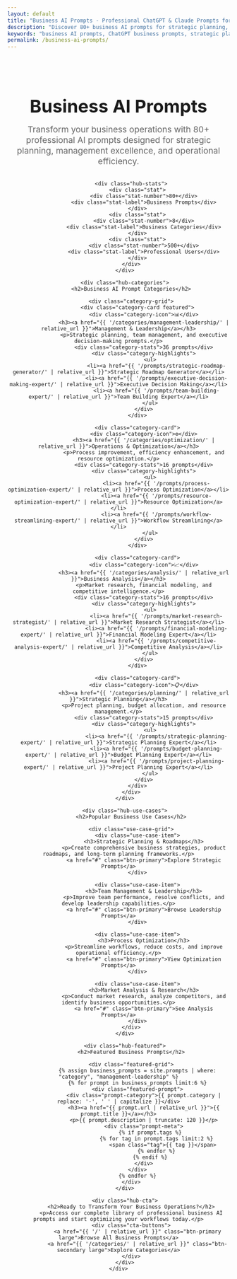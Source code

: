 ```yaml
---
layout: default
title: "Business AI Prompts - Professional ChatGPT & Claude Prompts for Business"
description: "Discover 80+ business AI prompts for strategic planning, management, operations, and workflow optimization. Ready-to-use ChatGPT and Claude prompts for business professionals."
keywords: "business AI prompts, ChatGPT business prompts, strategic planning prompts, management prompts, business analysis prompts, operations optimization"
permalink: /business-ai-prompts/
---
```


<div class="hub-page business-hub">
    <div class="container">
        <div class="hub-header">
            <h1>Business AI Prompts</h1>
            <p class="hub-subtitle">Transform your business operations with 80+ professional AI prompts designed for strategic planning, management excellence, and operational efficiency.</p>
            
            <div class="hub-stats">
                <div class="stat">
                    <div class="stat-number">80+</div>
                    <div class="stat-label">Business Prompts</div>
                </div>
                <div class="stat">
                    <div class="stat-number">8</div>
                    <div class="stat-label">Business Categories</div>
                </div>
                <div class="stat">
                    <div class="stat-number">500+</div>
                    <div class="stat-label">Professional Users</div>
                </div>
            </div>
        </div>

        <div class="hub-categories">
            <h2>Business AI Prompt Categories</h2>
            
            <div class="category-grid">
                <div class="category-card featured">
                    <div class="category-icon">📊</div>
                    <h3><a href="{{ '/categories/management-leadership/' | relative_url }}">Management & Leadership</a></h3>
                    <p>Strategic planning, team management, and executive decision-making prompts.</p>
                    <div class="category-stats">36 prompts</div>
                    <div class="category-highlights">
                        <ul>
                            <li><a href="{{ '/prompts/strategic-roadmap-generator/' | relative_url }}">Strategic Roadmap Generator</a></li>
                            <li><a href="{{ '/prompts/executive-decision-making-expert/' | relative_url }}">Executive Decision Making</a></li>
                            <li><a href="{{ '/prompts/team-building-expert/' | relative_url }}">Team Building Expert</a></li>
                        </ul>
                    </div>
                </div>

                <div class="category-card">
                    <div class="category-icon">⚙️</div>
                    <h3><a href="{{ '/categories/optimization/' | relative_url }}">Operations & Optimization</a></h3>
                    <p>Process improvement, efficiency enhancement, and resource optimization.</p>
                    <div class="category-stats">16 prompts</div>
                    <div class="category-highlights">
                        <ul>
                            <li><a href="{{ '/prompts/process-optimization-expert/' | relative_url }}">Process Optimization</a></li>
                            <li><a href="{{ '/prompts/resource-optimization-expert/' | relative_url }}">Resource Optimization</a></li>
                            <li><a href="{{ '/prompts/workflow-streamlining-expert/' | relative_url }}">Workflow Streamlining</a></li>
                        </ul>
                    </div>
                </div>

                <div class="category-card">
                    <div class="category-icon">📈</div>
                    <h3><a href="{{ '/categories/analysis/' | relative_url }}">Business Analysis</a></h3>
                    <p>Market research, financial modeling, and competitive intelligence.</p>
                    <div class="category-stats">16 prompts</div>
                    <div class="category-highlights">
                        <ul>
                            <li><a href="{{ '/prompts/market-research-strategist/' | relative_url }}">Market Research Strategist</a></li>
                            <li><a href="{{ '/prompts/financial-modeling-expert/' | relative_url }}">Financial Modeling Expert</a></li>
                            <li><a href="{{ '/prompts/competitive-analysis-expert/' | relative_url }}">Competitive Analysis</a></li>
                        </ul>
                    </div>
                </div>

                <div class="category-card">
                    <div class="category-icon">📋</div>
                    <h3><a href="{{ '/categories/planning/' | relative_url }}">Strategic Planning</a></h3>
                    <p>Project planning, budget allocation, and resource management.</p>
                    <div class="category-stats">15 prompts</div>
                    <div class="category-highlights">
                        <ul>
                            <li><a href="{{ '/prompts/strategic-planning-expert/' | relative_url }}">Strategic Planning Expert</a></li>
                            <li><a href="{{ '/prompts/budget-planning-expert/' | relative_url }}">Budget Planning Expert</a></li>
                            <li><a href="{{ '/prompts/project-planning-expert/' | relative_url }}">Project Planning Expert</a></li>
                        </ul>
                    </div>
                </div>
            </div>
        </div>

        <div class="hub-use-cases">
            <h2>Popular Business Use Cases</h2>
            
            <div class="use-case-grid">
                <div class="use-case-item">
                    <h3>Strategic Planning & Roadmaps</h3>
                    <p>Create comprehensive business strategies, product roadmaps, and long-term planning frameworks.</p>
                    <a href="#" class="btn-primary">Explore Strategic Prompts</a>
                </div>
                
                <div class="use-case-item">
                    <h3>Team Management & Leadership</h3>
                    <p>Improve team performance, resolve conflicts, and develop leadership capabilities.</p>
                    <a href="#" class="btn-primary">Browse Leadership Prompts</a>
                </div>
                
                <div class="use-case-item">
                    <h3>Process Optimization</h3>
                    <p>Streamline workflows, reduce costs, and improve operational efficiency.</p>
                    <a href="#" class="btn-primary">View Optimization Prompts</a>
                </div>
                
                <div class="use-case-item">
                    <h3>Market Analysis & Research</h3>
                    <p>Conduct market research, analyze competitors, and identify business opportunities.</p>
                    <a href="#" class="btn-primary">See Analysis Prompts</a>
                </div>
            </div>
        </div>

        <div class="hub-featured">
            <h2>Featured Business Prompts</h2>
            
            <div class="featured-grid">
                {% assign business_prompts = site.prompts | where: "category", "management-leadership" %}
                {% for prompt in business_prompts limit:6 %}
                <div class="featured-prompt">
                    <div class="prompt-category">{{ prompt.category | replace: '-', ' ' | capitalize }}</div>
                    <h3><a href="{{ prompt.url | relative_url }}">{{ prompt.title }}</a></h3>
                    <p>{{ prompt.description | truncate: 120 }}</p>
                    <div class="prompt-meta">
                        {% if prompt.tags %}
                            {% for tag in prompt.tags limit:2 %}
                                <span class="tag">{{ tag }}</span>
                            {% endfor %}
                        {% endif %}
                    </div>
                </div>
                {% endfor %}
            </div>
        </div>

        <div class="hub-cta">
            <h2>Ready to Transform Your Business Operations?</h2>
            <p>Access our complete library of professional business AI prompts and start optimizing your workflows today.</p>
            <div class="cta-buttons">
                <a href="{{ '/' | relative_url }}" class="btn-primary large">Browse All Business Prompts</a>
                <a href="{{ '/categories/' | relative_url }}" class="btn-secondary large">Explore Categories</a>
            </div>
        </div>
    </div>
</div>

<style>
.hub-page {
    padding: 2rem 0;
}

.hub-header {
    text-align: center;
    margin-bottom: 3rem;
}

.hub-header h1 {
    font-size: 2.5rem;
    color: #1a1a1a;
    margin-bottom: 1rem;
}

.hub-subtitle {
    font-size: 1.2rem;
    color: #666;
    max-width: 800px;
    margin: 0 auto 2rem;
}

.hub-stats {
    display: flex;
    justify-content: center;
    gap: 2rem;
    margin-top: 2rem;
}

.hub-stats .stat {
    text-align: center;
}

.hub-stats .stat-number {
    font-size: 2rem;
    font-weight: bold;
    color: #007acc;
}

.hub-stats .stat-label {
    color: #666;
    font-size: 0.9rem;
}

.category-grid {
    display: grid;
    grid-template-columns: repeat(auto-fit, minmax(300px, 1fr));
    gap: 2rem;
    margin-bottom: 3rem;
}

.category-card {
    background: white;
    border: 2px solid #f0f0f0;
    border-radius: 12px;
    padding: 2rem;
    transition: all 0.3s ease;
}

.category-card:hover {
    border-color: #007acc;
    transform: translateY(-5px);
    box-shadow: 0 10px 30px rgba(0,0,0,0.1);
}

.category-card.featured {
    border-color: #007acc;
    background: linear-gradient(135deg, #f8f9ff 0%, #ffffff 100%);
}

.category-icon {
    font-size: 2rem;
    margin-bottom: 1rem;
}

.category-card h3 {
    margin-bottom: 1rem;
    font-size: 1.3rem;
}

.category-card h3 a {
    color: #1a1a1a;
    text-decoration: none;
}

.category-stats {
    background: #007acc;
    color: white;
    padding: 0.5rem 1rem;
    border-radius: 6px;
    display: inline-block;
    font-size: 0.9rem;
    margin: 1rem 0;
}

.category-highlights ul {
    list-style: none;
    padding: 0;
}

.category-highlights li {
    margin-bottom: 0.5rem;
}

.category-highlights a {
    color: #007acc;
    text-decoration: none;
    font-size: 0.9rem;
}

.use-case-grid {
    display: grid;
    grid-template-columns: repeat(auto-fit, minmax(250px, 1fr));
    gap: 2rem;
    margin-bottom: 3rem;
}

.use-case-item {
    text-align: center;
    padding: 2rem;
    background: #f8f9ff;
    border-radius: 12px;
}

.featured-grid {
    display: grid;
    grid-template-columns: repeat(auto-fit, minmax(300px, 1fr));
    gap: 2rem;
    margin-bottom: 3rem;
}

.featured-prompt {
    background: white;
    border: 1px solid #eee;
    border-radius: 8px;
    padding: 1.5rem;
}

.prompt-category {
    color: #007acc;
    font-size: 0.8rem;
    text-transform: uppercase;
    font-weight: bold;
    margin-bottom: 0.5rem;
}

.hub-cta {
    text-align: center;
    background: linear-gradient(135deg, #007acc 0%, #0056b3 100%);
    color: white;
    padding: 3rem;
    border-radius: 12px;
    margin-top: 3rem;
}

.hub-cta h2 {
    color: white;
    margin-bottom: 1rem;
}

.cta-buttons {
    display: flex;
    justify-content: center;
    gap: 1rem;
    margin-top: 2rem;
}

.btn-primary.large,
.btn-secondary.large {
    padding: 1rem 2rem;
    font-size: 1.1rem;
}

@media (max-width: 768px) {
    .hub-stats {
        flex-direction: column;
        gap: 1rem;
    }
    
    .category-grid,
    .use-case-grid,
    .featured-grid {
        grid-template-columns: 1fr;
    }
    
    .cta-buttons {
        flex-direction: column;
        align-items: center;
    }
}
</style>